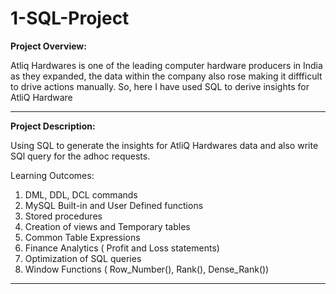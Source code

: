 # 1-SQL-Project

**Project Overview:** 

Atliq Hardwares is one of the leading computer hardware producers in India as they expanded, the data within the company also rose making it diffficult to drive actions manually. So, here I have used SQL to derive insights for AtliQ Hardware
___________________________________________________________________________________________________________________________________________________________________

**Project Description:** 

Using SQL to generate the insights for AtliQ Hardwares data and also write SQl query for the adhoc requests.

Learning Outcomes:

1. DML, DDL, DCL commands
2. MySQL Built-in and User Defined functions
3. Stored procedures
4. Creation of views and Temporary tables
5. Common Table Expressions
6. Finance Analytics ( Profit and Loss statements)
7. Optimization of SQL queries
8. Window Functions ( Row_Number(), Rank(), Dense_Rank())

____________________________________________________________________________________________________________________________________________________________________



